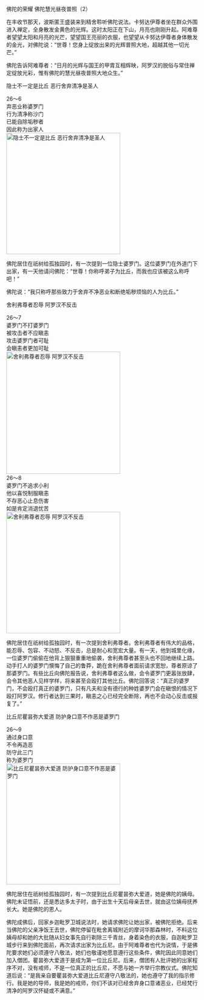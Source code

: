 佛陀的荣耀 佛陀慧光昼夜普照（2）

在丰收节那天，波斯匿王盛装来到精舍聆听佛陀说法。卡努达伊尊者坐在群众外围进入禅定，全身散发金黄色的光辉。这时太阳正在下山，月亮也刚刚升起。阿难尊者望望太阳和月亮的光芒，望望国王亮丽的衣服，也望望从卡努达伊尊者身体散发的金光，对佛陀说：“世尊！您身上绽放出来的光辉普照大地，超越其他一切光芒。”

佛陀告诉阿难尊者：“日月的光辉与国王的甲胄互相辉映，阿罗汉的脱俗与常住禅定绽放光彩，惟有佛陀的慧光昼夜普照大地众生。”

隐士不一定是比丘 恶行舍弃清净是圣人

<div class="e2">
<div>
26～6<br>
 弃恶业称婆罗门<br>
 行为清净称沙门<br>
 已能自除垢秽者<br>
 因此称为出家人
</div>
<img src="images/fjj-96-1.jpg" width="300" height="319" alt="隐士不一定是比丘 恶行舍弃清净是圣人"/>
</div>

佛陀居住在祇树给孤独园时，有一次提到一位隐士婆罗门。这位婆罗门在外道门下出家，有一天他请问佛陀：“世尊！你称呼弟子为比丘，而我也应该被这么称呼吧！”

佛陀说：“我只称呼那些致力于舍弃不净恶业和断绝垢秽烦恼的人为比丘。”

舍利弗尊者忍辱 阿罗汉不反击

<div class="e2">
<div>
26～7<br>
 婆罗门不打婆罗门<br>
 被攻击者不应瞋恚<br>
 攻击婆罗门者可耻<br>
 会瞋恚者更加可耻
</div>
<img src="images/fjj-96-2.jpg" width="300" height="321" alt="舍利弗尊者忍辱 阿罗汉不反击"/>
</div>

<div class="e2">
<div>
26～8<br>
 婆罗门不追求小利<br>
 他以喜悦制服瞋恚<br>
 不存恶心止息伤害<br>
 如是肯定消退忧苦
</div>
<img src="images/fjj-96-3.jpg" width="300" height="319" alt="舍利弗尊者忍辱 阿罗汉不反击"/>
</div>

佛陀居住在祇树给孤独园时，有一次提到舍利弗尊者。舍利弗尊者有伟大的品格，能忍辱、包容、不动怒、不反击，总是耐心和宽宏大量。有一天，他到城里化缘，一位婆罗门偷偷在他背上狠狠重重地偷袭，舍利弗尊者甚至头也不回地继续上路。动手打人的婆罗门懊悔了自己的鲁莽，跪在舍利弗尊者面前请求宽恕，尊者原谅了那婆罗门。有些比丘向佛陀报告说，舍利弗尊者这么做，会令婆罗门更嚣张放肆，会令其他恶人见样学样，将来甚至会殴打其他比丘。佛陀回答说：“真正的婆罗门，不会殴打真正的婆罗门，只有凡夫和没有德行的种姓婆罗门会在瞋恨的情况下殴打阿罗汉。修行者达到三果时，瞋恚之心已经完全断除，再也不会动心反击或报复了。”

比丘尼瞿昙弥大爱道 防护身口意不作恶是婆罗门

<div class="e2">
<div>
26～9<br>
 通过身口意<br>
 不令再造恶<br>
 防守此三门<br>
 称为婆罗门
</div>
<img src="images/fjj-96-4.jpg" width="300" height="318" alt="比丘尼瞿昙弥大爱道 防护身口意不作恶是婆罗门"/>
</div>

佛陀居住在祇树给孤独园时，有一次提到比丘尼瞿昙弥大爱道，她是佛陀的姨母。佛陀未证悟前，还是悉达多太子时，由于出生十天后母亲去世，就由这位姨母抚养长大。她是佛陀的恩人。

佛陀成佛后，回家乡迦毗罗卫城说法时，她请求佛陀让她出家，被佛陀拒绝。后来当佛陀的父亲净饭王去世，佛陀停留在毗舍离城附近的摩诃华那森林时，不料这位姨母却和她的大批随从妇女事先自行剃除三千青丝，身着染色的衣服，自迦毗罗卫城步行来到佛陀面前，再次请求出家为比丘尼。由于阿难尊者也代为说情，于是佛陀要求她们必须遵守八敬法，她们也敬谨地愿意遵行这些条件，佛陀因此同意她们加入僧团。瞿昙弥大爱道于是成为第一位比丘尼。后来，僧团有人批评她的出家程序不对，没有戒师，不是一位真正的比丘尼，不愿与她一齐举行宗教仪式。佛陀知道后说：“是我亲自要瞿昙弥大爱道比丘尼遵守八敬法的，她也遵守了我的指示修行。我是她的导师，我是她的戒师，你们不该对已经舍弃身口意诸恶业，已经梵行清净的阿罗汉怀疑或不满意。”
